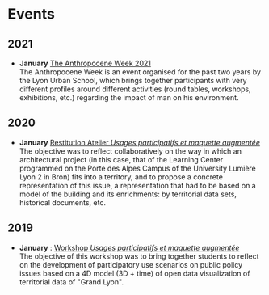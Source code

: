 # Events

## 2021
- **January** [The Anthropocene Week 2021](events-2021_AnthropoceneWeek) <br> The Anthropocene Week is an event organised for the past two years by the Lyon Urban School, which brings together participants with very different profiles around different activities (round tables, workshops, exhibitions, etc.) regarding the impact of man on his environment.

## 2020
- **January** [Restitution Atelier *Usages participatifs et maquette augmentée*](events-2020_Mockup) <br>The objective was to reflect collaboratively on the way in which an architectural project (in this case, that of the Learning Center programmed on the Porte des Alpes Campus of the University Lumière Lyon 2 in Bron) fits into a territory, and to propose a concrete representation of this issue, a representation that had to be based on a model of the building and its enrichments: by territorial data sets, historical documents, etc.

## 2019
- **January** : [Workshop *Usages participatifs et maquette augmentée*](events-2019_Workshop) <br>The objective of this workshop was to bring together students to reflect on the development of participatory use scenarios on public policy issues based on a 4D model (3D + time) of open data visualization of territorial data of "Grand Lyon".
